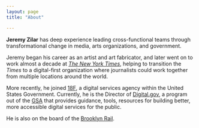 ```yaml
---
layout: page
title: "About"

---
```


**Jeremy Zilar** has deep experience leading cross-functional teams through transformational change in media, arts organizations, and government.

Jeremy began his career as an artist and art fabricator, and later went on to work almost a decade at [_The New York Times_](https://nytimes.com/), helping to transition the _Times_ to a digital-first organization where journalists could work together from multiple locations around the world.

More recently, he joined [18F](https://18f.gsa.gov/), a digital services agency within the United States Government. Currently, he is the Director of [Digital.gov](https://digital.gov/), a program out of the [GSA](https://gsa.gov/) that provides guidance, tools, resources for building better, more accessible digital services for the public.

He is also on the board of the [Brooklyn Rail](https://brooklynrail.org/).
